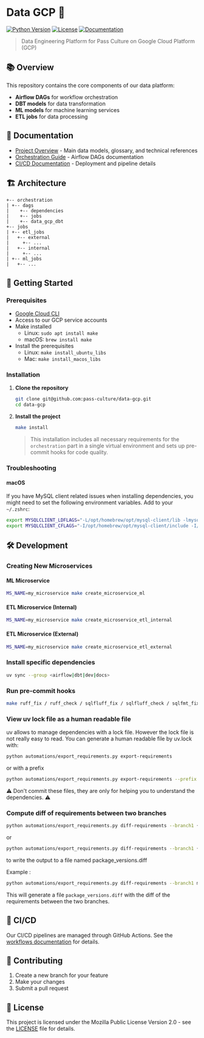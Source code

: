 # Data GCP 🚀

[![Python Version](https://img.shields.io/badge/python-3.12-blue)](https://www.python.org/)
[![License](https://img.shields.io/badge/license-MPL--2.0-orange)](LICENSE)
[![Documentation](https://img.shields.io/badge/docs-pass--culture.github.io-blue)](https://pass-culture.github.io/data-gcp/)

> Data Engineering Platform for Pass Culture on Google Cloud Platform (GCP)

## 📚 Overview

This repository contains the core components of our data platform:

- **Airflow DAGs** for workflow orchestration
- **DBT models** for data transformation
- **ML models** for machine learning services
- **ETL jobs** for data processing

## 📖 Documentation

- [Project Overview](https://pass-culture.github.io/data-gcp/) - Main data models, glossary, and technical references
- [Orchestration Guide](/orchestration/README.md) - Airflow DAGs documentation
- [CI/CD Documentation](.github/workflows/README.md) - Deployment and pipeline details

## 🏗️ Architecture

```
+-- orchestration
| +-- dags
|    +-- dependencies
|    +-- jobs
|    +-- data_gcp_dbt
+-- jobs
| +-- etl_jobs
|   +-- external
|     +-- ...
|   +-- internal
|     +-- ...
| +-- ml_jobs
|   +-- ...
```

## 🚀 Getting Started

### Prerequisites

- [Google Cloud CLI](https://cloud.google.com/sdk/docs/install)
- Access to our GCP service accounts
- Make installed
  - Linux: `sudo apt install make`
  - macOS: `brew install make`
- Install the prerequisites
  - Linux: `make install_ubuntu_libs`
  - Mac: `make install_macos_libs`

### Installation

1. **Clone the repository**

   ```bash
   git clone git@github.com:pass-culture/data-gcp.git
   cd data-gcp
   ```

2. **Install the project**

   ```bash
   make install
   ```

   > This installation includes all necessary requirements for the `orchestration` part in a single virtual environment and sets up pre-commit hooks for code quality.

### Troubleshooting

#### macOS

If you have MySQL client related issues when installing dependencies, you might need to set the following environment variables.
Add to your `~/.zshrc`:

```bash
export MYSQLCLIENT_LDFLAGS="-L/opt/homebrew/opt/mysql-client/lib -lmysqlclient -rpath /usr/local/mysql/lib"
export MYSQLCLIENT_CFLAGS="-I/opt/homebrew/opt/mysql-client/include -I/opt/homebrew/opt/mysql-client/include/mysql"
```

## 🛠️ Development

### Creating New Microservices

#### ML Microservice

```bash
MS_NAME=my_microservice make create_microservice_ml
```

#### ETL Microservice (Internal)

```bash
MS_NAME=my_microservice make create_microservice_etl_internal
```

#### ETL Microservice (External)

```bash
MS_NAME=my_microservice make create_microservice_etl_external
```

### Install specific dependencies

```bash
uv sync --group <airflow|dbt|dev|docs>
```

### Run pre-commit hooks

```bash
make ruff_fix / ruff_check / sqlfluff_fix / sqlfluff_check / sqlfmt_fix / sqlfmt_check
```

### View uv lock file as a human readable file

uv allows to manage dependencies with a lock file. However the lock file is not really easy to read. You can generate a human readable file by uv.lock with:

```bash
python automations/export_requirements.py export-requirements
```

or with a prefix

```bash
python automations/export_requirements.py export-requirements --prefix "new_"
```

⚠️ Don't commit these files, they are only for helping you to understand the dependencies. ⚠️

### Compute diff of requirements between two branches

```bash
python automations/export_requirements.py diff-requirements --branch1 {first_branch} --branch2 {second_branch}
```

or

```bash
python automations/export_requirements.py diff-requirements --branch1 {first_branch} --branch2 {second_branch} --write-to-file
```

to write the output to a file named package_versions.diff

Example :

```bash
python automations/export_requirements.py diff-requirements --branch1 master --branch2 refactor/remove-hardcoded-deps-in-pyproject.toml --write-to-file
```

This will generate a file `package_versions.diff` with the diff of the requirements between the two branches.

## 🔄 CI/CD

Our CI/CD pipelines are managed through GitHub Actions. See the [workflows documentation](.github/workflows/README.md) for details.

## 🤝 Contributing

1. Create a new branch for your feature
2. Make your changes
3. Submit a pull request

## 📝 License

This project is licensed under the Mozilla Public License Version 2.0 - see the [LICENSE](LICENSE) file for details.

